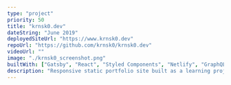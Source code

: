 ```yaml
---
type: "project"
priority: 50
title: "krnsk0.dev"
dateString: "June 2019"
deployedSiteUrl: "https://www.krnsk0.dev"
repoUrl: "https://github.com/krnsk0/krnsk0.dev"
videoUrl: ""
image: "./krnsk0_screenshot.png"
builtWith: ["Gatsby", "React", "Styled Components", "Netlify", "GraphQL"]
description: "Responsive static portfolio site built as a learning project for Gatsby's take on JAMstack. Builds from Markdown files queried through Gatsby's GraphQL data layer."
---
```

